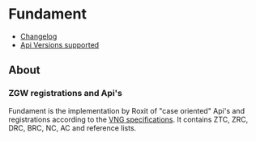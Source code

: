 # Fundament

- [Changelog](./CHANGELOG.md)
- [Api Versions supported](./ApiVersions.md)

## About

### ZGW registrations and Api's

Fundament is the implementation by Roxit of "case oriented" Api's and registrations according to the [VNG specifications](<https://vng-realisatie.github.io/gemma-zaken/standaard/>).
It contains ZTC, ZRC, DRC, BRC, NC, AC and reference lists.
